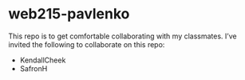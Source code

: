 # web215-pavlenko
This repo is to get comfortable collaborating with my classmates.
I’ve invited the following to collaborate on this repo:
- KendallCheek
- SafronH
